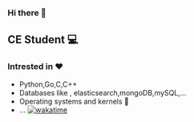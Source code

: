 ### Hi there 👋
## CE Student 💻
### Intrested in ❤️
  - Python,Go,C,C++
  - Databases like , elasticsearch,mongoDB,mySQL,...
  - Operating systems and kernels 🐧
  - ...
[![wakatime](https://wakatime.com/badge/user/aab396e2-627a-4de7-be08-8fd1d0ceed67.svg)](https://wakatime.com/@aab396e2-627a-4de7-be08-8fd1d0ceed67)
<!--
**mehrdad-khojastefar/mehrdad-khojastefar** is a ✨ _special_ ✨ repository because its `README.md` (this file) appears on your GitHub profile.

Here are some ideas to get you started:

- 🔭 I’m currently working on ...
- 🌱 I’m currently learning ...
- 👯 I’m looking to collaborate on ...
- 🤔 I’m looking for help with ...
- 💬 Ask me about ...
- 📫 How to reach me: ...
- 😄 Pronouns: ...
- ⚡ Fun fact: ...
-->
